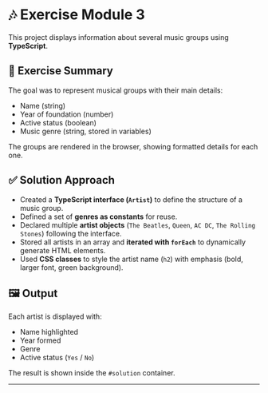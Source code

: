 # 🎶 Exercise Module 3

This project displays information about several music groups using **TypeScript**.

## 📌 Exercise Summary

The goal was to represent musical groups with their main details:

- Name (string)  
- Year of foundation (number)  
- Active status (boolean)  
- Music genre (string, stored in variables)  

The groups are rendered in the browser, showing formatted details for each one.

## ✅ Solution Approach

- Created a **TypeScript interface (`Artist`)** to define the structure of a music group.  
- Defined a set of **genres as constants** for reuse.  
- Declared multiple **artist objects** (`The Beatles`, `Queen`, `AC DC`, `The Rolling Stones`) following the interface.  
- Stored all artists in an array and **iterated with `forEach`** to dynamically generate HTML elements.  
- Used **CSS classes** to style the artist name (`h2`) with emphasis (bold, larger font, green background).  

## 🖼️ Output

Each artist is displayed with:

- Name highlighted  
- Year formed  
- Genre  
- Active status (`Yes` / `No`)  

The result is shown inside the `#solution` container.

---
